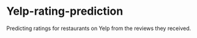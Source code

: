 # Yelp-rating-prediction
Predicting ratings for restaurants on Yelp from the reviews they received.

